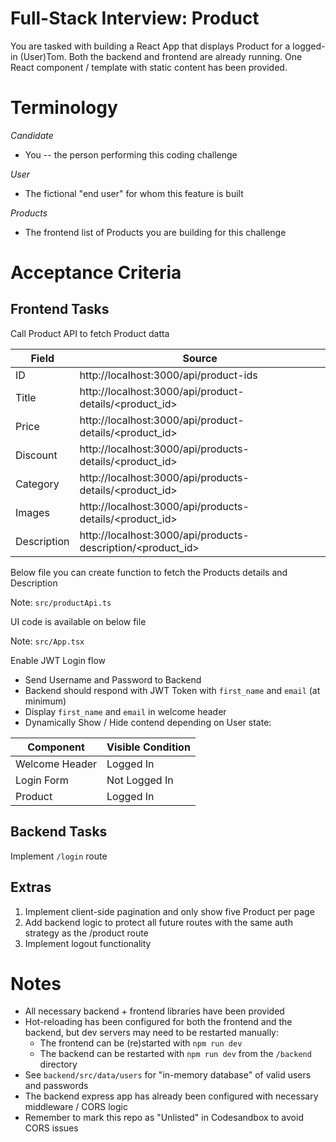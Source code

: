 # Full-Stack Interview: Product

You are tasked with building a React App that displays Product  for a logged-in (User)Tom. Both the backend and frontend are already running. One React component / template with static content has been provided.

# Terminology

_Candidate_

- You -- the person performing this coding challenge

_User_

- The fictional "end user" for whom this feature is built

_Products_

- The frontend list of Products you are building for this challenge

# Acceptance Criteria

## Frontend Tasks

Call Product API to fetch Product datta

| Field       | Source                                                      |
| ----------- | --------------------------------------------------------    |
| ID          | http://localhost:3000/api/product-ids                       |
| Title       | http://localhost:3000/api/product-details/<product_id>      |
| Price       | http://localhost:3000/api/product-details/<product_id>      |
| Discount    | http://localhost:3000/api/products-details/<product_id>     |
| Category    | http://localhost:3000/api/products-details/<product_id>     |
| Images      | http://localhost:3000/api/products-details/<product_id>     |
| Description | http://localhost:3000/api/products-description/<product_id> |

Below file you can create function to fetch the Products details and Description

Note: `src/productApi.ts`

UI code is available on below file

Note: `src/App.tsx`

Enable JWT Login flow

- Send Username and Password to Backend
- Backend should respond with JWT Token with `first_name` and `email` (at minimum)
- Display `first_name` and `email` in welcome header
- Dynamically Show / Hide contend depending on User state:

| Component      | Visible Condition |
| -------------- | ----------------- |
| Welcome Header | Logged In         |
| Login Form     | Not Logged In     |
| Product        | Logged In         |


## Backend Tasks

Implement `/login` route


## Extras

1. Implement client-side pagination and only show five Product per page
2. Add backend logic to protect all future routes with the same auth strategy as the /product route
3. Implement logout functionality



# Notes

- All necessary backend + frontend libraries have been provided
- Hot-reloading has been configured for both the frontend and the backend, but dev servers may need to be restarted manually:
  - The frontend can be (re)started with `npm run dev`
  - The backend can be restarted with `npm run dev` from the `/backend` directory
- See `backend/src/data/users` for "in-memory database" of valid users and passwords
- The backend express app has already been configured with necessary middleware / CORS logic
- Remember to mark this repo as "Unlisted" in Codesandbox to avoid CORS issues
